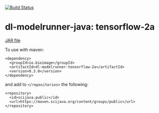 [![Build Status](https://github.com/bioimage-io/tensorflow-2-java-interface-0.2.0/actions/workflows/build.yml/badge.svg)](https://github.com/bioimage-io/tensorflow-2-java-interface-0.2.0/actions/workflows/build.yml)

# dl-modelrunner-java: tensorflow-2a

[JAR file](https://maven.scijava.org/service/local/artifact/maven/redirect?r=releases&g=io.bioimage&a=dl-modelrunner-tensorflow-2a&v=0.3.0&e=jar)


To use with maven:

```
<dependency>
  <groupId>io.bioimage</groupId>
  <artifactId>dl-modelrunner-tensorflow-2a</artifactId>
  <version>0.3.0</version>
</dependency>
```

and add to `</repositories>` the following:

```
<repository>
  <id>scijava.public</id>
  <url>https://maven.scijava.org/content/groups/public</url>
</repository>
```
